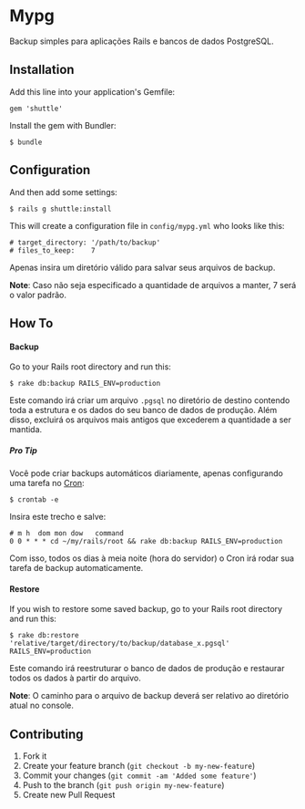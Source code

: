 # Mypg

Backup simples para aplicações Rails e bancos de dados PostgreSQL.

## Installation

Add this line into your application's Gemfile:

    gem 'shuttle'

Install the gem with Bundler:

    $ bundle

## Configuration

And then add some settings:

    $ rails g shuttle:install
    
This will create a configuration file in `config/mypg.yml` who looks like this:

    # target_directory: '/path/to/backup'
    # files_to_keep:    7
    
Apenas insira um diretório válido para salvar seus arquivos de backup.

**Note**: Caso não seja especificado a quantidade de arquivos a manter, 7 será o valor padrão.

## How To

#### Backup

Go to your Rails root directory and run this:

    $ rake db:backup RAILS_ENV=production
    
Este comando irá criar um arquivo `.pgsql` no diretório de destino contendo toda a estrutura e os dados do seu banco de dados de produção. Além disso, excluirá os arquivos mais antigos que excederem a quantidade a ser mantida.

##### Pro Tip

Você pode criar backups automáticos diariamente, apenas configurando uma tarefa no [Cron](http://crontab.org/):

    $ crontab -e
    
Insira este trecho e salve:

    # m h  dom mon dow   command
    0 0 * * * cd ~/my/rails/root && rake db:backup RAILS_ENV=production
    
Com isso, todos os dias à meia noite (hora do servidor) o Cron irá rodar sua tarefa de backup automaticamente.

#### Restore

If you wish to restore some saved backup, go to your Rails root directory and run this:

    $ rake db:restore 'relative/target/directory/to/backup/database_x.pgsql' RAILS_ENV=production
    
Este comando irá reestruturar o banco de dados de produção e restaurar todos os dados à partir do arquivo.

**Note**: O caminho para o arquivo de backup deverá ser relativo ao diretório atual no console.
    
## Contributing

1. Fork it
2. Create your feature branch (`git checkout -b my-new-feature`)
3. Commit your changes (`git commit -am 'Added some feature'`)
4. Push to the branch (`git push origin my-new-feature`)
5. Create new Pull Request
